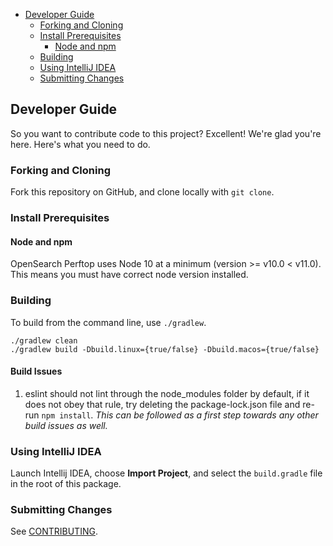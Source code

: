 - [Developer Guide](#developer-guide)
  - [Forking and Cloning](#forking-and-cloning)
  - [Install Prerequisites](#install-prerequisites)
    - [Node and npm](#node-and-npm)
  - [Building](#building)
  - [Using IntelliJ IDEA](#using-intellij-idea)
  - [Submitting Changes](#submitting-changes)

## Developer Guide

So you want to contribute code to this project? Excellent! We're glad you're here. Here's what you need to do.

### Forking and Cloning

Fork this repository on GitHub, and clone locally with `git clone`.

### Install Prerequisites

#### Node and npm

OpenSearch Perftop uses Node 10 at a minimum (version >= v10.0 < v11.0). This means you must have correct node version installed.

### Building

To build from the command line, use `./gradlew`.

```
./gradlew clean
./gradlew build -Dbuild.linux={true/false} -Dbuild.macos={true/false}
```

#### Build Issues

1. eslint should not lint through the node_modules folder by default, if it does not obey that rule, 
try deleting the package-lock.json file and re-run `npm install`. 
_This can be followed as a first step towards any other build issues as well._

### Using IntelliJ IDEA

Launch Intellij IDEA, choose **Import Project**, and select the `build.gradle` file in the root of this package. 

### Submitting Changes

See [CONTRIBUTING](CONTRIBUTING.md).